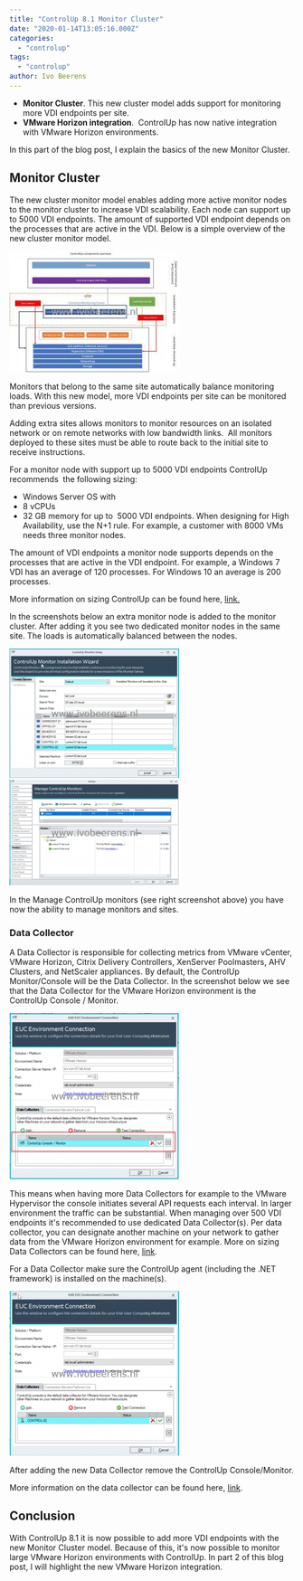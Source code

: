 ```yaml
---
title: "ControlUp 8.1 Monitor Cluster"
date: "2020-01-14T13:05:16.000Z"
categories: 
  - "controlup"
tags: 
  - "controlup"
author: Ivo Beerens
---
```


- **Monitor Cluster**. This new cluster model adds support for monitoring more VDI endpoints per site.
- **VMware Horizon integration**.  ControlUp has now native integration with VMware Horizon environments.

In this part of the blog post, I explain the basics of the new Monitor Cluster.

## Monitor Cluster

The new cluster monitor model enables adding more active monitor nodes to the monitor cluster to increase VDI scalability. Each node can support up to 5000 VDI endpoints. The amount of supported VDI endpoint depends on the processes that are active in the VDI. Below is a simple overview of the new cluster monitor model.

[![](images/Overview-3-300x214.jpg)](images/Overview-3-scaled.jpg)

Monitors that belong to the same site automatically balance monitoring loads. With this new model, more VDI endpoints per site can be monitored than previous versions.

Adding extra sites allows monitors to monitor resources on an isolated network or on remote networks with low bandwidth links.  All monitors deployed to these sites must be able to route back to the initial site to receive instructions.

For a monitor node with support up to 5000 VDI endpoints ControlUp recommends  the following sizing:

- Windows Server OS with
- 8 vCPUs
- 32 GB memory for up to  5000 VDI endpoints. When designing for High Availability, use the N+1 rule. For example, a customer with 8000 VMs needs three monitor nodes.

The amount of VDI endpoints a monitor node supports depends on the processes that are active in the VDI endpoint. For example, a Windows 7 VDI has an average of 120 processes. For Windows 10 an average is 200 processes.

More information on sizing ControlUp can be found here, [link.](https://support.controlup.com/hc/en-us/articles/360003418597-Sizing-Guidelines-for-ControlUp-v8-x)

In the screenshots below an extra monitor node is added to the monitor cluster. After adding it you see two dedicated monitor nodes in the same site. The loads is automatically balanced between the nodes.

[![](images/monitor1-300x229.png)](images/monitor1.png) [![](images/monitor2-300x187.png)](https://www.ivobeerens.nl/wp-content/uploads/2019/12/monitor2.png)

In the Manage ControlUp monitors (see right screenshot above) you have now the ability to manage monitors and sites.

### Data Collector

A Data Collector is responsible for collecting metrics from VMware vCenter, VMware Horizon, Citrix Delivery Controllers, XenServer Poolmasters, AHV Clusters, and NetScaler appliances. By default, the ControlUp Monitor/Console will be the Data Collector. In the screenshot below we see that the Data Collector for the VMware Horizon environment is the ControlUp Console / Monitor.

[![](images/console1-300x294.png)](images/console1.png)

This means when having more Data Collectors for example to the VMware Hypervisor the console initiates several API requests each interval. In larger environment the traffic can be substantial. When managing over 500 VDI endpoints it's recommended to use dedicated Data Collector(s). Per data collector, you can designate another machine on your network to gather data from the VMware Horizon environment for example. More on sizing Data Collectors can be found here, [link](https://support.controlup.com/hc/en-us/articles/360002162597).

For a Data Collector make sure the ControlUp agent (including the .NET framework) is installed on the machine(s).

[![](images/console2-300x291.png)](images/console2.png)

After adding the new Data Collector remove the ControlUp Console/Monitor.

More information on the data collector can be found here, [link](https://support.controlup.com/hc/en-us/articles/360002162597).

## Conclusion

With ControlUp 8.1 it is now possible to add more VDI endpoints with the new Monitor Cluster model. Because of this, it's now possible to monitor large VMware Horizon environments with ControlUp. In part 2 of this blog post, I will highlight the new VMware Horizon integration.



